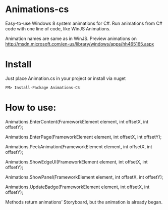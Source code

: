 Animations-cs
=============

Easy-to-use Windows 8 system animations for C#. Run animations from C# code with one line of code, like WinJS Animations.

Animation names are same as in WinJS. Preview animations on http://msdn.microsoft.com/en-us/library/windows/apps/hh465165.aspx

Install
=============

Just place Animation.cs in your project or install via nuget 

<code>PM> Install-Package Animations-CS</code>

How to use:
=============

Animations.EnterContent(FrameworkElement element, int offsetX, int offsetY);

Animations.EnterPage(FrameworkElement element, int offsetX, int offsetY);

Animations.PeekAnimation(FrameworkElement element, int offsetX, int offsetY);

Animations.ShowEdgeUI(FrameworkElement element, int offsetX, int offsetY);

Animations.ShowPanel(FrameworkElement element, int offsetX, int offsetY);

Animations.UpdateBadge(FrameworkElement element, int offsetX, int offsetY);

Methods return animations’ Storyboard, but the animation is already began.
